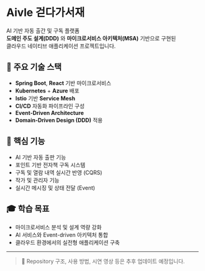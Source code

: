 # Aivle 걷다가서재

AI 기반 자동 출간 및 구독 플랫폼  
**도메인 주도 설계(DDD)** 와 **마이크로서비스 아키텍처(MSA)** 기반으로 구현된  
클라우드 네이티브 애플리케이션 프로젝트입니다.

## 🧩 주요 기술 스택

- **Spring Boot**, **React** 기반 마이크로서비스
- **Kubernetes** + **Azure** 배포
- **Istio** 기반 **Service Mesh**
- **CI/CD** 자동화 파이프라인 구성
- **Event-Driven Architecture**
- **Domain-Driven Design (DDD)** 적용

## 🎯 핵심 기능

- AI 기반 자동 출판 기능
- 포인트 기반 전자책 구독 시스템
- 구독 및 열람 내역 실시간 반영 (CQRS)
- 작가 및 관리자 기능
- 실시간 메시징 및 상태 전달 (Event)

## 🎓 학습 목표

- 마이크로서비스 분석 및 설계 역량 강화
- AI 서비스와 Event-driven 아키텍처 통합
- 클라우드 환경에서의 실전형 애플리케이션 구축

---

> 📁 Repository 구조, 사용 방법, 시연 영상 등은 추후 업데이트 예정입니다.
